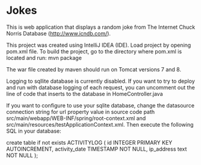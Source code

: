 # Jokes

This is web application that displays a random joke from The Internet Chuck
Norris Database (http://www.icndb.com/).

This project was created using IntelliJ IDEA (IDE). Load project by opening
pom.xml file. To build the project, go to the directory where pom.xml is 
located and run: mvn package

The war file created by maven should run on Tomcat versions 7 and 8. 

Logging to sqllite database is currently disabled. If you want to try to 
deploy and run with database logging of each request, you can uncomment out
the line of code that inserts to the database in HomeController.java

If you want to configure to use your sqlite database, change the datasource 
connection string for url property value in source code path
src/main/webapp/WEB-INF/spring/root-context.xml and
src/main/resources/testApplicationContext.xml. Then execute the following SQL
in your database:

create table if not exists ACTIVITYLOG (
         id INTEGER PRIMARY KEY AUTOINCREMENT,
         activity_date TIMESTAMP NOT NULL,
         ip_address text NOT NULL
        );











